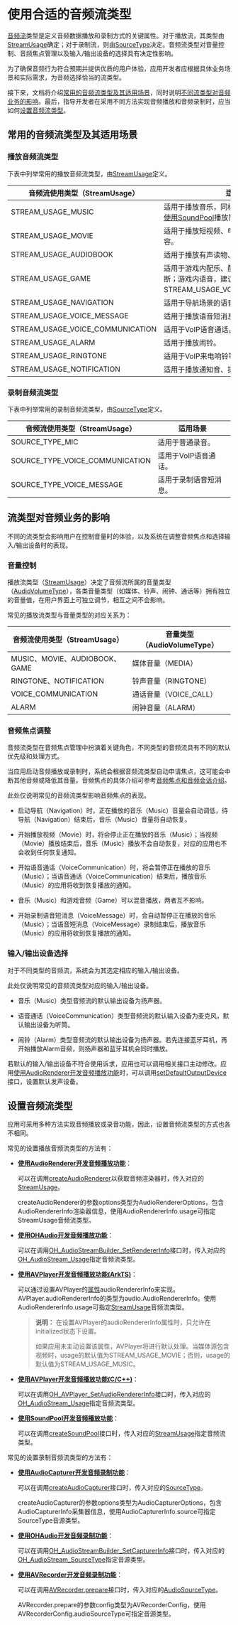 # 使用合适的音频流类型

[音频流](audio-kit-intro.md#音频流介绍)类型是定义音频数据播放和录制方式的关键属性。对于播放流，其类型由[StreamUsage](../../reference/apis-audio-kit/js-apis-audio.md#streamusage)确定；对于录制流，则由[SourceType](../../reference/apis-audio-kit/js-apis-audio.md#sourcetype8)决定。音频流类型对音量控制、音频焦点管理以及输入/输出设备的选择具有决定性影响。

为了确保音频行为符合预期并提供优质的用户体验，应用开发者应根据具体业务场景和实际需求，为音频选择恰当的流类型。

接下来，文档将介绍[常用的音频流类型及其适用场景](#常用的音频流类型及其适用场景)，同时说明[不同流类型对音频业务的影响](#流类型对音频业务的影响)。最后，指导开发者在采用不同方法实现音频播放和音频录制时，应当如何[设置音频流类型](#设置音频流类型)。

## 常用的音频流类型及其适用场景

### 播放音频流类型

下表中列举常用的播放音频流类型，由[StreamUsage](../../reference/apis-audio-kit/js-apis-audio.md#streamusage)定义。

| 音频流使用类型（StreamUsage） | 适用场景 |
| ---------- | ---------- |
| STREAM_USAGE_MUSIC | 适用于播放音乐，同样适用于其他媒体场景，如[使用SoundPool](../media/using-soundpool-for-playback.md)播放简短音效等。 |
| STREAM_USAGE_MOVIE |  适用于播放短视频、电影、电视剧等各类视频内容。 |
| STREAM_USAGE_AUDIOBOOK | 适用于播放有声读物、新闻、播客等。|
| STREAM_USAGE_GAME | 适用于游戏内配乐、配音，后台音乐不会被打断；游戏内语音，建议使用STREAM_USAGE_VOICE_COMMUNICATION。 |
| STREAM_USAGE_NAVIGATION | 适用于导航场景的语音播报功能。 |
| STREAM_USAGE_VOICE_MESSAGE | 适用于播放语音短消息。 |
| STREAM_USAGE_VOICE_COMMUNICATION | 适用于VoIP语音通话。 |
| STREAM_USAGE_ALARM | 适用于播放闹铃。 |
| STREAM_USAGE_RINGTONE | 适用于VoIP来电响铃等。 |
| STREAM_USAGE_NOTIFICATION | 适用于播放通知音、提示音。 |

### 录制音频流类型

下表中列举常用的录制音频流类型，由[SourceType](../../reference/apis-audio-kit/js-apis-audio.md#sourcetype8)定义。

| 音频流使用类型（StreamUsage） | 适用场景 |
| ---------- | ---------- |
| SOURCE_TYPE_MIC | 适用于普通录音。|
| SOURCE_TYPE_VOICE_COMMUNICATION | 适用于VoIP语音通话。 |
| SOURCE_TYPE_VOICE_MESSAGE | 适用于录制语音短消息。 |

## 流类型对音频业务的影响

不同的流类型会影响用户在控制音量时的体验，以及系统在调整音频焦点和选择输入/输出设备时的表现。

### 音量控制

播放流类型（[StreamUsage](../../reference/apis-audio-kit/js-apis-audio.md#streamusage)）决定了音频流所属的音量类型（[AudioVolumeType](../../reference/apis-audio-kit/js-apis-audio.md#audiovolumetype)），各类音量类型（如媒体、铃声、闹钟、通话等）拥有独立的音量值，在用户界面上可独立调节，相互之间不会影响。

常见的播放流类型与音量类型的对应关系为：

| 音频流使用类型（StreamUsage） | 音量类型（AudioVolumeType） |
| ---------- | ---------- |
|  MUSIC、MOVIE、AUDIOBOOK、GAME | 媒体音量（MEDIA） |
|  RINGTONE、NOTIFICATION | 铃声音量（RINGTONE） |
| VOICE_COMMUNICATION | 通话音量（VOICE_CALL） |
| ALARM | 闹钟音量（ALARM） |

### 音频焦点调整

音频流类型在音频焦点管理中扮演着关键角色，不同类型的音频流具有不同的默认优先级和处理方式。

当应用启动音频播放或录制时，系统会根据音频流类型自动申请焦点，这可能会中断其他音频或降低其音量。音频焦点的具体介绍可参考[音频焦点和音频会话介绍](audio-playback-concurrency.md)。

此处仅说明常见的音频流类型影响音频焦点的表现。

- 启动导航（Navigation）时，正在播放的音乐（Music）音量会自动调低，待导航（Navigation）结束后，音乐（Music）音量将自动恢复。

- 开始播放视频（Movie）时，将会停止正在播放的音乐（Music）；当视频（Movie）播放结束后，音乐（Music）播放不会自动恢复，对应的应用也不会收到任何恢复通知。

- 开始语音通话（VoiceCommunication）时，将会暂停正在播放的音乐（Music）；当语音通话（VoiceCommunication）结束后，播放音乐（Music）的应用将收到恢复播放的通知。

- 音乐（Music）和游戏音频（Game）可以混音播放，两者互不影响。

- 开始录制语音短消息（VoiceMessage）时，会自动暂停正在播放的音乐（Music）；当语音短消息（VoiceMessage）录制结束后，播放音乐（Music）的应用将收到恢复播放的通知。

### 输入/输出设备选择

对于不同类型的音频流，系统会为其选定相应的输入/输出设备。

此处仅说明常见的音频流类型对应的输入/输出设备。

- 音乐（Music）类型音频流的默认输出设备为扬声器。

- 语音通话（VoiceCommunication）类型音频流的默认输入设备为麦克风，默认输出设备为听筒。

- 闹铃（Alarm）类型音频流的默认输出设备为扬声器‌。若先连接蓝牙耳机，再开始播放Alarm音频，则扬声器和蓝牙耳机会同时播放。

若默认的输入/输出设备不符合使用诉求，应用也可以调用相关接口主动修改。应用[使用AudioRenderer开发音频播放功能](using-audiorenderer-for-playback.md)时，可以调用[setDefaultOutputDevice](../../reference/apis-audio-kit/js-apis-audio.md#setdefaultoutputdevice12)接口，设置默认发声设备。

## 设置音频流类型

应用可采用多种方法实现音频播放或录音功能，因此，设置音频流类型的方式也各不相同。

常见的设置播放音频流类型的方法有：

- **[使用AudioRenderer开发音频播放功能](using-audiorenderer-for-playback.md)**：

   可以在调用[createAudioRenderer](../../reference/apis-audio-kit/js-apis-audio.md#audiocreateaudiorenderer8)以获取音频渲染器时，传入对应的[StreamUsage](../../reference/apis-audio-kit/js-apis-audio.md#streamusage)。

   createAudioRenderer的参数options类型为AudioRendererOptions，包含AudioRendererInfo渲染器信息，使用AudioRendererInfo.usage可指定StreamUsage音频流类型。

- **[使用OHAudio开发音频播放功能](using-ohaudio-for-playback.md)**：
  
  可以在调用[OH_AudioStreamBuilder_SetRendererInfo](../../reference/apis-audio-kit/_o_h_audio.md#oh_audiostreambuilder_setrendererinfo)接口时，传入对应的[OH_AudioStream_Usage](../../reference/apis-audio-kit/_o_h_audio.md#oh_audiostream_usage)指定音频流类型。

- **[使用AVPlayer开发音频播放功能(ArkTS)](../media/using-avplayer-for-playback.md)**：
  
  可以通过设置AVPlayer的[属性](../../reference/apis-media-kit/js-apis-media.md#属性)audioRendererInfo来实现。AVPlayer.audioRendererInfo的类型为audio.AudioRendererInfo。使用AudioRendererInfo.usage可指定[StreamUsage](../../reference/apis-audio-kit/js-apis-audio.md#streamusage)音频流类型。

  > **说明：**
  > 在设置AVPlayer的audioRendererInfo属性时，只允许在initialized状态下设置。
  >
  > 如果应用未主动设置该属性，AVPlayer将进行默认处理。当媒体源包含视频时，usage的默认值为STREAM_USAGE_MOVIE；否则，usage的默认值为STREAM_USAGE_MUSIC。

- **[使用AVPlayer开发音频播放功能(C/C++)](../media/using-ndk-avplayer-for-playback.md)**：
  
  可以在调用[OH_AVPlayer_SetAudioRendererInfo](../../reference/apis-media-kit/_a_v_player.md#oh_avplayer_setaudiorendererinfo)接口时，传入对应的[OH_AudioStream_Usage](../../reference/apis-audio-kit/_o_h_audio.md#oh_audiostream_usage)指定音频流类型。

- **[使用SoundPool开发音频播放功能](../media/using-soundpool-for-playback.md)**：
  
  可以在调用[createSoundPool](../../reference/apis-media-kit/js-apis-media.md#mediacreatesoundpool10)接口时，传入对应的[StreamUsage](../../reference/apis-audio-kit/js-apis-audio.md#streamusage)指定音频流类型。

常见的设置录制音频流类型的方法有：

- **[使用AudioCapturer开发音频录制功能](using-audiocapturer-for-recording.md)**：
  
  可以在调用[createAudioCapturer](../../reference/apis-audio-kit/js-apis-audio.md#audiocreateaudiocapturer8)接口时，传入对应的[SourceType](../../reference/apis-audio-kit/js-apis-audio.md#sourcetype8)。

   createAudioCapturer的参数options类型为AudioCapturerOptions，包含AudioCapturerInfo采集器信息，使用AudioCapturerInfo.source可指定SourceType音源类型。

- **[使用OHAudio开发音频录制功能](using-ohaudio-for-recording.md)**：
  
  可以在调用[OH_AudioStreamBuilder_SetCapturerInfo](../../reference/apis-audio-kit/_o_h_audio.md#oh_audiostreambuilder_setcapturerinfo)接口时，传入对应的[OH_AudioStream_SourceType](../../reference/apis-audio-kit/_o_h_audio.md#oh_audiostream_sourcetype)指定音源类型。

- **[使用AVRecorder开发音频录制功能](../media/using-avrecorder-for-recording.md)**：
  
  可以在调用[AVRecorder.prepare](../../reference/apis-media-kit/js-apis-media.md#prepare9-3)接口时，传入对应的[AudioSourceType](../../reference/apis-media-kit/js-apis-media.md#audiosourcetype9)。

  AVRecorder.prepare的参数config类型为AVRecorderConfig，使用AVRecorderConfig.audioSourceType可指定音源类型。
